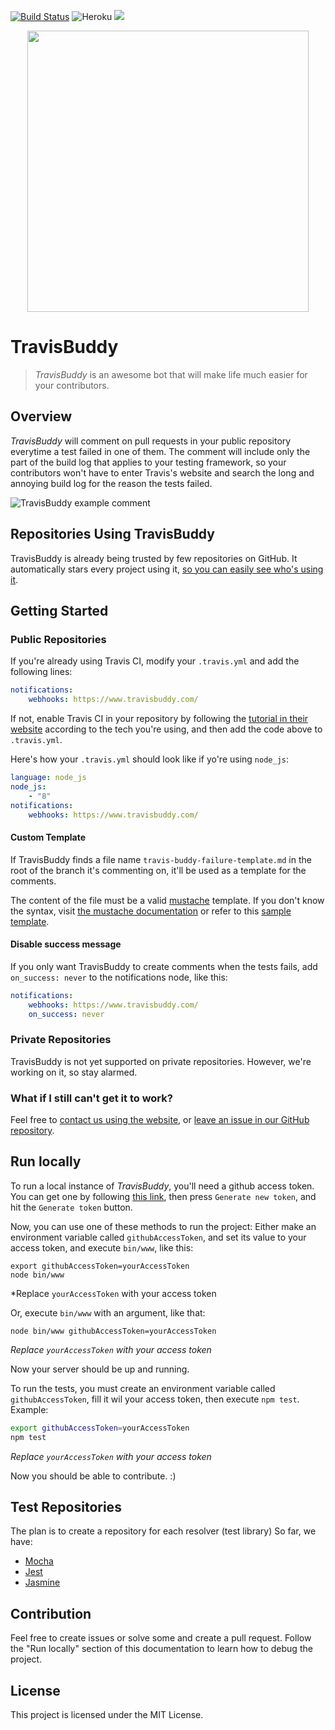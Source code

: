 [![Build Status](https://travis-ci.org/bluzi/travis-buddy.svg?branch=master)](htts://travis-ci.org/bluzi/travis-buddy) 
![Heroku](https://heroku-badge.herokuapp.com/?app=travis-buddy-service&style=flat) 
<a href="https://www.statuscake.com" title="Website Uptime Monitoring"><img src="https://www.statuscake.com/App/button/index.php?Track=2MnfbAoOjQ&Days=1&Design=7" /></a>

<p align="center">
  <img width="450" src="https://raw.githubusercontent.com/bluzi/travis-buddy/master/public/images/logo.png">
</p>

# TravisBuddy
> *TravisBuddy* is an awesome bot that will make life much easier for your contributors.

## Overview
*TravisBuddy* will comment on pull requests in your public repository everytime a test failed in one of them. 
The comment will include only the part of the build log that applies to your testing framework, 
so your contributors won't have to enter Travis's website and search the long and annoying build log for the reason the tests failed.

![TravisBuddy example comment](https://raw.githubusercontent.com/bluzi/travis-buddy/master/public/images/example.png)

## Repositories Using TravisBuddy
TravisBuddy is already being trusted by few repositories on GitHub. It automatically stars every project using it, [so you can easily see who's using it](https://github.com/TravisBuddy?tab=stars).

## Getting Started
### Public Repositories
If you're already using Travis CI, modify your `.travis.yml` and add the following lines:
```yml
notifications:
    webhooks: https://www.travisbuddy.com/
```

If not, enable Travis CI in your repository by following the [tutorial in their website](https://docs.travis-ci.com/user/getting-started/) according to the tech you're using, and then add the code above to `.travis.yml`.

Here's how your `.travis.yml` should look like if yo're using `node_js`:
```yml
language: node_js
node_js:
    - "8"
notifications:
    webhooks: https://www.travisbuddy.com/
```

#### Custom Template
If TravisBuddy finds a file name `travis-buddy-failure-template.md` in the root of the branch it's commenting on, it'll be used as a template for the comments.

The content of the file must be a valid [mustache](https://github.com/janl/mustache.js/) template.
If you don't know the syntax, visit [the mustache documentation](https://mustache.github.io/mustache.5.html) or refer to this [sample template](https://raw.githubusercontent.com/bluzi/name-db/bluzi-travis-buddy-test/travis-buddy-failure-template.md).

#### Disable success message
If you only want TravisBuddy to create comments when the tests fails, add `on_success: never` to the notifications node, like this:
```yml
notifications:
    webhooks: https://www.travisbuddy.com/
    on_success: never
```

### Private Repositories
TravisBuddy is not yet supported on private repositories. 
However, we're working on it, so stay alarmed.

### What if I still can't get it to work?
Feel free to [contact us using the website](https://www.travisbuddy.com/contact-us), or [leave an issue in our GitHub repository](https://github.com/bluzi/travis-buddy/issues).

## Run locally
To run a local instance of *TravisBuddy*, you'll need a github access token. You can get one by following [this link](https://github.com/settings/tokens), then press `Generate new token`, and hit the `Generate token` button.

Now, you can use one of these methods to run the project: 
Either make an environment variable called `githubAccessToken`, and set its value to your access token, and execute `bin/www`, like this:
```shell
export githubAccessToken=yourAccessToken
node bin/www
```
*Replace `yourAccessToken` with your access token



Or, execute `bin/www` with an argument, like that:
```shell
node bin/www githubAccessToken=yourAccessToken
```
*Replace `yourAccessToken` with your access token*

Now your server should be up and running.

To run the tests, you must create an environment variable called `githubAccessToken`, fill it wil your access token, then execute `npm test`.
Example:
```sh
export githubAccessToken=yourAccessToken
npm test
```
*Replace `yourAccessToken` with your access token*

Now you should be able to contribute. :)

## Test Repositories
The plan is to create a repository for each resolver (test library)
So far, we have:

- [Mocha](https://github.com/bluzi/travis-buddy-mocha-tests)
- [Jest](https://github.com/bluzi/travis-buddy-jest-tests)
- [Jasmine](https://github.com/bluzi/travis-buddy-jasmine-tests)

## Contribution
Feel free to create issues or solve some and create a pull request.
Follow the "Run locally" section of this documentation to learn how to debug the project. 

## License
This project is licensed under the MIT License.
